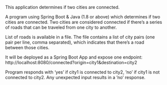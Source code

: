 This application determines if two cities are connected.

A program using Spring Boot & Java (1.8 or above)
which determines if two cities are connected. Two cities are considered
connected if there’s a series of roads that can be traveled from one city
to another.

List of roads is available in a file. The file contains a list of city
pairs (one pair per line, comma separated), which indicates that there’s a
road between those cities.

It will be deployed as a Spring Boot App and expose one endpoint:
http://localhost:8080/connected?origin=city1&destination=city2

Program responds with ‘yes’ if city1 is connected to city2,
’no’ if city1 is not connected to city2.
Any unexpected input results in a ’no’ response.
